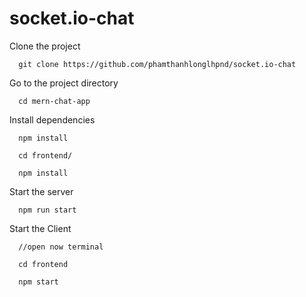 # socket.io-chat
Clone the project

      git clone https://github.com/phamthanhlonglhpnd/socket.io-chat
  
Go to the project directory

      cd mern-chat-app
  
Install dependencies

      npm install
  
      cd frontend/
  
      npm install
  
Start the server

      npm run start
  
Start the Client

      //open now terminal
  
      cd frontend
  
      npm start

